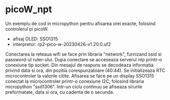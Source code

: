# picoW_npt
 
Un exemplu de cod in micropython pentru afisarea orei exacte, folosind controlerul pi picoW.
- afisaj OLED: SSO1315
- interpretor: rp2-pico-w-20230426-v1.20.0.uf2

Conectarea la reteaua wifi se face prin libraria "network", furnizand ssid si password-ul ruter-ului.
Dupa conectare se acceseaza serverul ntp printr-o conexiune tip socket. Din mesajul de raspuns se decodeaza informatia privind data si ora,
din pozitia corespunzatoare (40:44). Se initializeaza RTC microcontroler la valorile citite.
Afisarea se face pe un display SSO1315 conectat la microcontroler printr-o conexiune I2C, folosind libraria micropython "ssd1306".
Intr-un ciclu continuu se afiseaza sirurile preformatate, data si ora, cu cadenta de o secunda.
